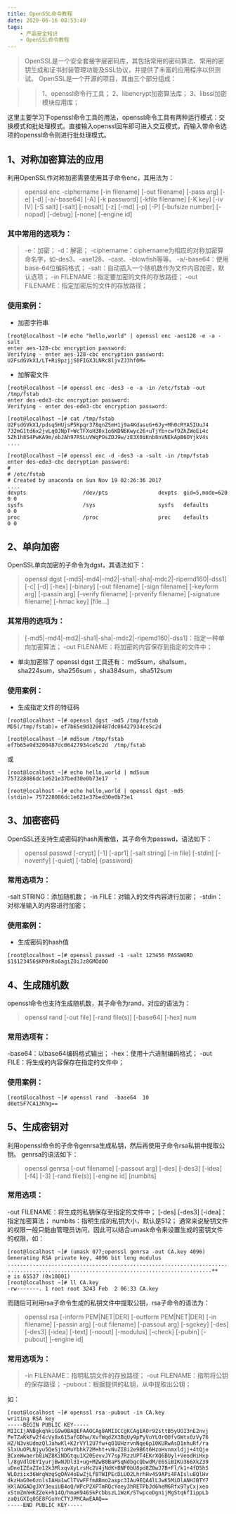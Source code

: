 ```yaml
---
title: OpenSSL命令教程
date: 2020-06-16 08:53:49
tags:
    - 产品安全知识
    - OpenSSL命令教程
---
```


>OpenSSL是一个安全套接字层密码库，其包括常用的密码算法、常用的密钥生成和证书封装管理功能及SSL协议，并提供了丰富的应用程序以供测试。
OpenSSL是一个开源的项目，其由三个部分组成：

<!--more-->

>>1、openssl命令行工具；
>>2、libencrypt加密算法库；
>>3、libssl加密模块应用库；

这里主要学习下openssl命令工具的用法，openssl命令工具有两种运行模式：交换模式和批处理模式。直接输入openssl回车即可进入交互模式，而输入带命令选项的openssl命令则进行批处理模式。


## 1、对称加密算法的应用
利用OpenSSL作对称加密需要使用其子命令enc，其用法为：
>openssl enc -ciphername [-in filename] [-out filename] [-pass arg] [-e] [-d] [-a/-base64] [-A] [-k password] [-kfile filename] [-K key] [-iv IV] [-S salt] [-salt] [-nosalt] [-z] [-md] [-p] [-P] [-bufsize number] [-nopad] [-debug] [-none] [-engine id]

### 其中常用的选项为：
>-e：加密；
-d：解密；
-ciphername：ciphername为相应的对称加密算命名字，如-des3、-ase128、-cast、-blowfish等等。
-a/-base64：使用base-64位编码格式；
-salt：自动插入一个随机数作为文件内容加密，默认选项；
-in FILENAME：指定要加密的文件的存放路径；
-out FILENAME：指定加密后的文件的存放路径；

### 使用案例：

* 加密字符串

```
[root@localhost ~]# echo "hello,world" | openssl enc -aes128 -e -a -salt
enter aes-128-cbc encryption password:
Verifying - enter aes-128-cbc encryption password:
U2FsdGVkX1/LT+Ri9pzjjS0FIGXJLNRc8ljvZJ3hf0M=
```

* 加解密文件

```
[root@localhost ~]# openssl enc -des3 -e -a -in /etc/fstab -out /tmp/fstab
enter des-ede3-cbc encryption password:
Verifying - enter des-ede3-cbc encryption password:

[root@localhost ~]# cat /tmp/fstab 
U2FsdGVkX1/pdsq5HUjsP5Kpqr378qnZSmH1j9a4KdasuG+6Jy+Mh0cRYA5IUuJ4
732mG1td6x2jvLq0JNpT+WcTFXoH30x1o6KDN6Kwyc26+uTjYb+cwf9ZhZWoEi4c
5Zh1h8S4PwKA9m/ebJAh97RSLuVWqPOsZDJ9w/zE3X0iKnb8nVNEkApB6OYjkV4s
....

[root@localhost ~]# openssl enc -d -des3 -a -salt -in /tmp/fstab 
enter des-ede3-cbc decryption password:
#
# /etc/fstab
# Created by anaconda on Sun Nov 19 02:26:36 2017
....
devpts                  /dev/pts                devpts  gid=5,mode=620  0 0
sysfs                   /sys                    sysfs   defaults        0 0
proc                    /proc                   proc    defaults        0 0
```


## 2、单向加密
OpenSSL单向加密的子命令为dgst，其语法如下：
>openssl dgst [-md5|-md4|-md2|-sha1|-sha|-mdc2|-ripemd160|-dss1] [-c] [-d] [-hex] [-binary] [-out filename] [-sign filename] [-keyform arg] [-passin arg] [-verify filename] [-prverify filename] [-signature filename] [-hmac key] [file...]

### 其常用的选项为：
>[-md5|-md4|-md2|-sha1|-sha|-mdc2|-ripemd160|-dss1]：指定一种单向加密算法；
-out FILENAME：将加密的内容保存到指定的文件中；

* 单向加密除了 openssl dgst 工具还有： md5sum，sha1sum，sha224sum，sha256sum ，sha384sum，sha512sum


### 使用案例：

* 生成指定文件的特征码

```
[root@localhost ~]# openssl dgst -md5 /tmp/fstab 
MD5(/tmp/fstab)= ef7b65e9d3200487dc06427934ce5c2d

[root@localhost ~]# md5sum /tmp/fstab 
ef7b65e9d3200487dc06427934ce5c2d  /tmp/fstab
```
或
```
[root@localhost ~]# echo hello,world | md5sum
757228086dc1e621e37bed30e0b73e17  -

[root@localhost ~]# echo hello,world | openssl dgst -md5
(stdin)= 757228086dc1e621e37bed30e0b73e1
```


## 3、加密密码
OpenSSL还支持生成密码的hash离散值，其子命令为passwd，语法如下：
>openssl passwd [-crypt] [-1] [-apr1] [-salt string] [-in file] [-stdin] [-noverify] [-quiet] [-table] {password}

### 常用选项为：
-salt STRING：添加随机数；
-in FILE：对输入的文件内容进行加密；
-stdin：对标准输入的内容进行加密；

### 使用案例：

* 生成密码的hash值

```
[root@localhost ~]# openssl passwd -1 -salt 123456 PASSWORD
$1$123456$KP0rRo6agiZOiJz8GMOd00
```


## 4、生成随机数
openssl命令也支持生成随机数，其子命令为rand，对应的语法为：
>openssl rand [-out file] [-rand file(s)] [-base64] [-hex] num

### 常用选项有：
-base64：以base64编码格式输出；
-hex：使用十六进制编码格式；
-out FILE：将生成的内容保存在指定的文件中；

### 使用案例：
```
[root@localhost ~]# openssl rand  -base64  10
d0etSF7CA13hhg==
```


## 5、生成密钥对
利用openssl命令的子命令genrsa生成私钥，然后再使用子命令rsa私钥中提取公钥。
genrsa的语法如下：
>openssl genrsa [-out filename] [-passout arg] [-des] [-des3] [-idea] [-f4] [-3] [-rand file(s)] [-engine id] [numbits]

### 常用选项：
-out FILENAME：将生成的私钥保存至指定的文件中；
[-des] [-des3] [-idea]：指定加密算法；
numbits：指明生成的私钥大小，默认是512；
通常来说秘钥文件的权限一般只能由管理员访问，因此可以结合umask命令来设置生成的密钥文件的权限，如：
```
[root@localhost ~]# (umask 077;openssl genrsa -out CA.key 4096)
Generating RSA private key, 4096 bit long modulus
.........................................................................................................................................++
.................................................................++
e is 65537 (0x10001)
[root@localhost ~]# ll CA.key 
-rw-------. 1 root root 3243 Feb  2 06:33 CA.key
```
而随后可利用rsa子命令生成的私钥文件中提取公钥，rsa子命令的语法为：
>openssl rsa [-inform PEM|NET|DER] [-outform PEM|NET|DER] [-in filename] [-passin arg] [-out filename] [-passout arg] [-sgckey] [-des] [-des3] [-idea] [-text] [-noout] [-modulus] [-check] [-pubin] [-pubout] [-engine id]

### 常用选项为：
>-in FILENAME：指明私钥文件的存放路径；
-out FILENAME：指明将公钥的保存路径；
-pubout：根据提供的私钥，从中提取出公钥；

如：
```
[root@localhost ~]# openssl rsa -pubout -in CA.key 
writing RSA key
-----BEGIN PUBLIC KEY-----
MIICIjANBgkqhkiG9w0BAQEFAAOCAg8AMIICCgKCAgEA0r92sttB5yUOI3nE2nvj
PeTZaKkFw2f4cVy8x615afGDhw/XvfWqd2X3BqUy9pPyVoYLOrO0fvGWtx0zVy76
HZ/N3vkUdmzQlJahwKl+K2rVYl2U7fw+qO1UHzrvnNqe6p10KURwAsD1nhuRf/ra
SlxUuOPLNjyu5QeSjtoMuYbhk72M+ht+vNuZI8i2e9B6t6HzoHvnmxldjj+4tQje
BCxeWwaerb8iWZ8KiNDGtqu1X20EevvJY7sp7RzzUPT4EKrXQ6BUyl+VeodHiHxp
l/8gVdlDEYIyurjBwNJDl3I+ug+MZwB0BaPSqNdbgcQbwdM/E6SiBIKU366XkZ39
uDneIZEaZIe12k3MlxqvXyLrsHc2V4jNdK+BNF0bU8pd8Z0wJ7B+Fl/k1+4fD5hS
WLOziix36WrqWzgSgOAV4oEwZjLfBTWIPEcDLUO2LhrhHv4S9APi4FAIslu8QlHv
dkzHaG0e6zolsIAHa1wClTVwFFfmABmo2axpc3IAu9EQA4lLJwK5MiDlANHJBTY7
HXlAOGADgJXY3euiUB4oQ/WPcP2XPTmRQcYoey3hRETPbJd6heM6Rfx9TyCxjxeo
xStmZmhHKZZek+h14Q/hmaK946SkPcbbszL1WzK/STwpceDgnijMgStq6fIippLb
zaQiGXIq0SE8FGuYnCTYJPMCAwEAAQ==
-----END PUBLIC KEY-----
```

